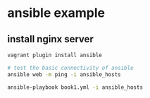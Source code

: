 # ansible example

## install nginx server

```bash
vagrant plugin install ansible

# test the basic connectivity of ansible
ansible web -m ping -i ansible_hosts

ansible-playbook book1.yml -i ansible_hosts
```